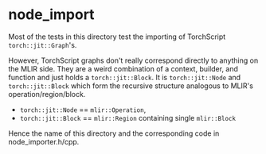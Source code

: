 # node_import

Most of the tests in this directory test the importing of TorchScript
`torch::jit::Graph`'s.

However, TorchScript graphs don't really correspond directly to anything on
the MLIR side. They are a weird combination of a context, builder, and
function and just holds a `torch::jit::Block`. It is `torch::jit::Node`
and `torch::jit::Block` which form the recursive structure analogous to
MLIR's operation/region/block.

- `torch::jit::Node` == `mlir::Operation`,
- `torch::jit::Block` == `mlir::Region` containing single `mlir::Block`

Hence the name of this directory and the corresponding code in
node_importer.h/cpp.
